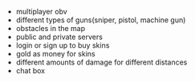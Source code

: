 - multiplayer obv
- different types of guns(sniper, pistol, machine gun)
- obstacles in the map
- public and private servers
- login or sign up to buy skins
- gold as money for skins
- different amounts of damage for different distances
- chat box